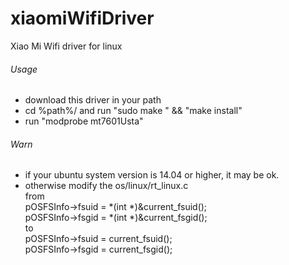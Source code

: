 # xiaomiWifiDriver
Xiao Mi Wifi driver for linux

###### Usage #####
* download this driver in your path
* cd %path%/ and run "sudo make " && "make install"
* run "modprobe mt7601Usta"

###### Warn ######
* if your ubuntu system version is 14.04 or higher, it may be ok.
* otherwise modify the os/linux/rt_linux.c  
  from   
   pOSFSInfo->fsuid = *(int *)&current_fsuid();  
   pOSFSInfo->fsgid = *(int *)&current_fsgid();  
  to   
   pOSFSInfo->fsuid = current_fsuid();  
   pOSFSInfo->fsgid = current_fsgid();
